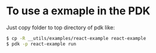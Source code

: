 # To use a exmaple in the PDK
Just copy folder to top directory of pdk like:

```sh
$ cp -R __utils/examples/react-example react-example
$ pdk -p react-example run
```
